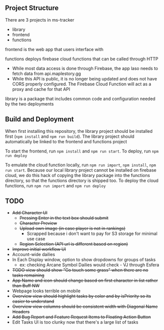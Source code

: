 ## Project Structure

There are 3 projects in ms-tracker
- library
- frontend
- functions

frontend is the web app that users interface with

functions deploys firebase cloud functions that can be called through HTTP
- While most data access is done through Firebase, the app laso needs to fetch data from api.maplestory.gg
- While this API is public, it is no longer being updated and does not have CORS properly configured. The Firebase Cloud Function will act as a proxy and cache for that API

library is a package that includes common code and configuration needed by the two deployments

## Build and Deployment

When first installing this repository, the library project should be installed first (`npm install` and `npm run build`). The library project should automatically be linked to the frontend and functions project

To start the frontend, run `npm install` and `npm run start`. To deploy, run `npm run deploy`

To emulate the cloud function locally, run `npm run import`, `npm install`, `npm run start`. Because our local library project cannot be installed on firebase cloud, we do this hack of copying the library package into the functions directory, so that the functions directory is shipped too. To deploy the cloud functions, run `npm run import` and `npm run deploy`

## TODO
- ~~Add Character UI~~
  - ~~Pressing Enter in the text box should submit~~
  - ~~Character Preview~~
  - ~~Upload own image (in case player is not in rankings)~~ 
    - Scrapped because i don't want to pay for S3 storage for minimal use case
  - ~~Region Selection (API url is different based on region)~~
- ~~Improve initial workflow UI~~
- Account-wide dailies
- In Each Display window, option to show dropdowns for groups of tasks
  - ex: checking Arcane Symbol Dailies would check - VJ through Esfera
- ~~TODO view should show "Go touch some grass" when there are no tasks remaining~~
- ~~App Name and icon should change based on first character in list rather than Buff NW~~
- Webpage looks terrible on mobile
- ~~Overview view should highlight tasks by color and by isPriority so its easier to understand~~
- ~~Overview view columns should be consistent width with Diagonal Name Headers~~
- ~~Add Bug Report and Feature Request Items to Floating Action Button~~
- Edit Tasks UI is too clunky now that there's a large list of tasks
